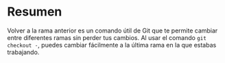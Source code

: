 # Resumen

Volver a la rama anterior es un comando útil de Git que te permite cambiar entre diferentes ramas sin perder tus cambios. Al usar el comando `git checkout -`, puedes cambiar fácilmente a la última rama en la que estabas trabajando.
